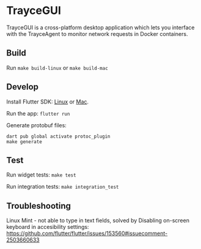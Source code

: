 # TrayceGUI

TrayceGUI is a cross-platform desktop application which lets you interface with the TrayceAgent to monitor network requests in Docker containers.

## Build

Run `make build-linux` or `make build-mac`

## Develop

Install Flutter SDK: [Linux](https://docs.flutter.dev/get-started/install/linux/desktop) or [Mac](https://docs.flutter.dev/get-started/install/macos/desktop#install-the-flutter-sdk).

Run the app:
`flutter run`

Generate protobuf files:
```
dart pub global activate protoc_plugin
make generate
```

## Test

Run widget tests:
`make test`

Run integration tests:
`make integration_test`

## Troubleshooting

Linux Mint - not able to type in text fields, solved by Disabling on-screen keyboard in accesibility settings: https://github.com/flutter/flutter/issues/153560#issuecomment-2503660633
